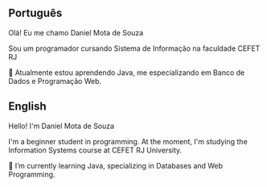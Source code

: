 ## Português
Olá! Eu me chamo Daniel Mota de Souza <br>

Sou um programador cursando Sistema de Informação na faculdade CEFET RJ<br>

🌱 Atualmente estou aprendendo Java, me especializando em Banco de Dados e Programação Web.


## English
Hello! I'm Daniel Mota de Souza <br>

I'm a beginner student in programming. At the moment, I'm studying the Information Systems course at CEFET RJ University.<br>

🌱 I’m currently learning Java, specializing in Databases and Web Programming.
